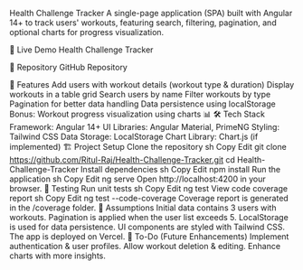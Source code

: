 Health Challenge Tracker
A single-page application (SPA) built with Angular 14+ to track users' workouts, featuring search, filtering, pagination, and optional charts for progress visualization.

🚀 Live Demo
Health Challenge Tracker

📂 Repository
GitHub Repository

📌 Features
Add users with workout details (workout type & duration)
Display workouts in a table grid
Search users by name
Filter workouts by type
Pagination for better data handling
Data persistence using localStorage
Bonus: Workout progress visualization using charts 📊
🛠️ Tech Stack
Framework: Angular 14+
UI Libraries: Angular Material, PrimeNG
Styling: Tailwind CSS
Data Storage: LocalStorage
Chart Library: Chart.js (if implemented)
🏗️ Project Setup
Clone the repository
sh
Copy
Edit
git clone https://github.com/Ritul-Raj/Health-Challenge-Tracker.git
cd Health-Challenge-Tracker
Install dependencies
sh
Copy
Edit
npm install
Run the application
sh
Copy
Edit
ng serve
Open http://localhost:4200 in your browser.
🧪 Testing
Run unit tests
sh
Copy
Edit
ng test
View code coverage report
sh
Copy
Edit
ng test --code-coverage
Coverage report is generated in the /coverage folder.
📌 Assumptions
Initial data contains 3 users with workouts.
Pagination is applied when the user list exceeds 5.
LocalStorage is used for data persistence.
UI components are styled with Tailwind CSS.
The app is deployed on Vercel.
📝 To-Do (Future Enhancements)
Implement authentication & user profiles.
Allow workout deletion & editing.
Enhance charts with more insights.

